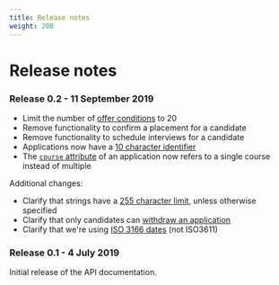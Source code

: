 ```yaml
---
title: Release notes
weight: 200
---
```


# Release notes

### Release 0.2 - 11 September 2019

- Limit the number of [offer conditions](/reference/make-an-offer/#attributes) to 20
- Remove functionality to confirm a placement for a candidate
- Remove functionality to schedule interviews for a candidate
- Applications now have a [10 character identifier](/reference/resources-and-their-attributes/#application)
- The [`course` attribute](/reference/retrieve-a_single-application) of an application now refers to a single course instead of multiple

Additional changes:

- Clarify that strings have a [255 character limit](/reference/resources-and-their-attributes/#strings), unless otherwise specified
- Clarify that only candidates can [withdraw an application](/reference/resources-and-their-attributes/#withdrawal)
- Clarify that we're using [ISO 3166 dates](/#codes-and-reference-data) (not ISO3611)

### Release 0.1 - 4 July 2019

Initial release of the API documentation.
